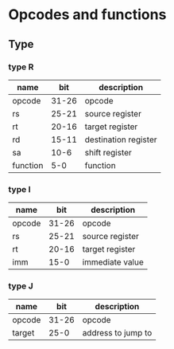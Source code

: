 # Opcodes and functions

## Type

### type R

|name|bit|description|
|-|-|-|
|opcode|31-26|opcode
|rs|25-21|source register|
|rt|20-16|target register|
|rd|15-11|destination register|
|sa|10-6|shift register|
|function|5-0|function|


### type I

|name|bit|description|
|-|-|-|
|opcode|31-26|opcode|
|rs|25-21|source register|
|rt|20-16|target register|
|imm|15-0|immediate value|

### type J

|name|bit|description|
|-|-|-|
|opcode|31-26|opcode|
|target|25-0|address to jump to|
